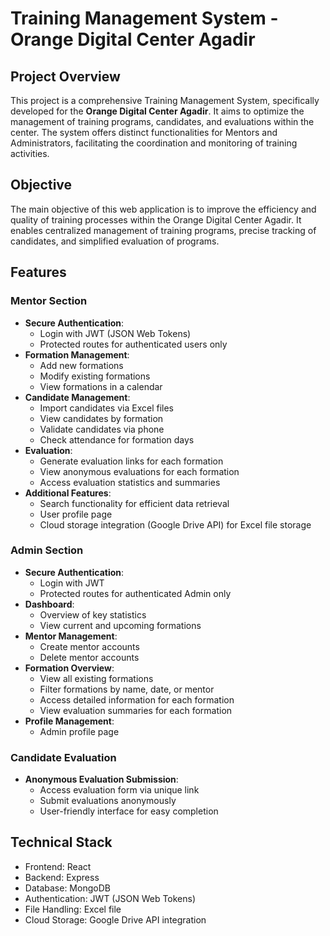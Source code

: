 # Training Management System - Orange Digital Center Agadir

## Project Overview
This project is a comprehensive Training Management System, specifically developed for the **Orange Digital Center Agadir**. It aims to optimize the management of training programs, candidates, and evaluations within the center. The system offers distinct functionalities for Mentors and Administrators, facilitating the coordination and monitoring of training activities.

## Objective
The main objective of this web application is to improve the efficiency and quality of training processes within the Orange Digital Center Agadir. It enables centralized management of training programs, precise tracking of candidates, and simplified evaluation of programs.

## Features

### Mentor Section
- **Secure Authentication**: 
  - Login with JWT (JSON Web Tokens)
  - Protected routes for authenticated users only
- **Formation Management**:
  - Add new formations
  - Modify existing formations
  - View formations in a calendar
- **Candidate Management**:
  - Import candidates via Excel files
  - View candidates by formation
  - Validate candidates via phone
  - Check attendance for formation days
- **Evaluation**:
  - Generate evaluation links for each formation
  - View anonymous evaluations for each formation
  - Access evaluation statistics and summaries
- **Additional Features**:
  - Search functionality for efficient data retrieval
  - User profile page
  - Cloud storage integration (Google Drive API) for Excel file storage

### Admin Section
- **Secure Authentication**:
  - Login with JWT
  - Protected routes for authenticated Admin only
- **Dashboard**:
  - Overview of key statistics
  - View current and upcoming formations
- **Mentor Management**:
  - Create mentor accounts
  - Delete mentor accounts
- **Formation Overview**:
  - View all existing formations
  - Filter formations by name, date, or mentor
  - Access detailed information for each formation
  - View evaluation summaries for each formation
- **Profile Management**:
  - Admin profile page

### Candidate Evaluation
- **Anonymous Evaluation Submission**:
  - Access evaluation form via unique link
  - Submit evaluations anonymously
  - User-friendly interface for easy completion

## Technical Stack
- Frontend: React
- Backend: Express 
- Database: MongoDB
- Authentication: JWT (JSON Web Tokens)
- File Handling: Excel file 
- Cloud Storage: Google Drive API integration
